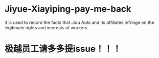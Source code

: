# Jiyue-Xiayiping-pay-me-back
It is used to record the facts that Jidu Auto and its affiliates infringe on the legitimate rights and interests of workers.

# 极越员工请多多提issue！！！
